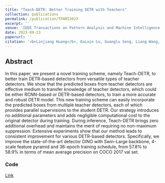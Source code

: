 ```yaml
---
title: "Teach-DETR: Better Training DETR with Teachers"
collection: publications
permalink: /publication/TPAMI2023
excerpt: ''
venue: 'IEEE Transactions on Pattern Analysis and Machine Intelligence (TPAMI)'
date: 2023-09-23
paperurl: ''
citation: '<b>Linjiang Huang</b>, Kaixin Lu, Guanglu Song, Liang Wang, Si Liu, Yu Liu, Hongsheng Li. &quot;Teach-DETR: Better Training DETR with Teachers&quot;.<i>IEEE Transactions on Pattern Analysis and Machine Intelligence</i> <b>TPAMI 2023</b>.'
---
```


## Abstract
In this paper, we present a novel training scheme, namely Teach-DETR, to better train DETR-based detectors from versatile types of teacher detectors. We show that the predicted boxes from teacher detectors are effective medium to transfer knowledge of teacher detectors, which could be either RCNN-based or DETR-based detectors, to train a more accurate and robust DETR model. 
This new training scheme can easily incorporate the predicted boxes from multiple teacher detectors, each of which provides parallel supervisions to the student DETR. Our strategy introduces no additional parameters and adds negligible computational cost to the original detector during training. During inference, Teach-DETR brings zero additional overhead and maintains the merit of requiring no non-maximum suppression. Extensive experiments show that our method leads to consistent improvement for various DETR-based detectors. Specifically, we improve the state-of-the-art detector DINO with Swin-Large backbone, 4-scale feature pyramid and 36-epoch training schedule, from 57.8% to 58.9% in terms of mean average precision on COCO 2017 val set.


### Code
[Link](https://github.com/LeonHLJ/Teach-DETR)
